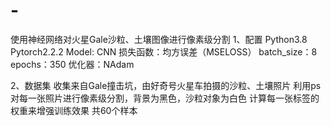 # -
使用神经网络对火星Gale沙粒、土壤图像进行像素级分割
1、配置
Python3.8
Pytorch2.2.2
Model: CNN
损失函数：均方误差（MSELOSS）
batch_size：8
epochs：350
优化器：NAdam

2、数据集
收集来自Gale撞击坑，由好奇号火星车拍摄的沙粒、土壤照片
利用ps对每一张照片进行像素级分割，背景为黑色，沙粒对象为白色
计算每一张标签的权重来增强训练效果
共60个样本



